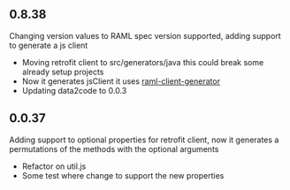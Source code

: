 ## 0.8.38
Changing version values to RAML spec version supported, adding support to generate a js client

- Moving retrofit client to src/generators/java this could break some already setup projects
- Now it generates jsClient it uses [raml-client-generator](https://github.com/mulesoft/raml-client-generator)
- Updating data2code to 0.0.3

## 0.0.37
Adding support to optional properties for retrofit client, now it generates a permutations of the methods with the optional arguments

- Refactor on util.js
- Some test where change to support the new properties